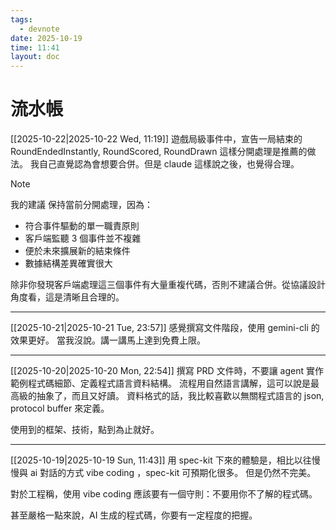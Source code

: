 ```yaml
---
tags:
  - devnote
date: 2025-10-19
time: 11:41
layout: doc
---
```


# 流水帳

<DocDate :date="$frontmatter.date" />

[[2025-10-22|2025-10-22 Wed, 11:19]]
遊戲局級事件中，宣告一局結束的 RoundEndedInstantly, RoundScored, RoundDrawn 這樣分開處理是推薦的做法。
我自己直覺認為會想要合併。但是 claude 這樣說之後，也覺得合理。
> [!NOTE]
> 我的建議
>   保持當前分開處理，因為：
>   - 符合事件驅動的單一職責原則
>   - 客戶端監聽 3 個事件並不複雜
>   - 便於未來擴展新的結束條件
>   - 數據結構差異確實很大
> 
>   除非你發現客戶端處理這三個事件有大量重複代碼，否則不建議合併。從協議設計角度看，這是清晰且合理的。

---

[[2025-10-21|2025-10-21 Tue, 23:57]]
感覺撰寫文件階段，使用 gemini-cli 的效果更好。
當我沒說。講一講馬上達到免費上限。

---

[[2025-10-20|2025-10-20 Mon, 22:54]]
撰寫 PRD 文件時，不要讓 agent 實作範例程式碼細節、定義程式語言資料結構。
流程用自然語言講解，這可以說是最高級的抽象了，而且又好讀。
資料格式的話，我比較喜歡以無關程式語言的 json, protocol buffer 來定義。

使用到的框架、技術，點到為止就好。

---

[[2025-10-19|2025-10-19 Sun, 11:43]]
用 spec-kit 下來的體驗是，相比以往慢慢與 ai 對話的方式 vibe coding ，spec-kit 可預期化很多。
但是仍然不完美。

對於工程稱，使用 vibe coding 應該要有一個守則：不要用你不了解的程式碼。

甚至嚴格一點來說，AI 生成的程式碼，你要有一定程度的把握。


